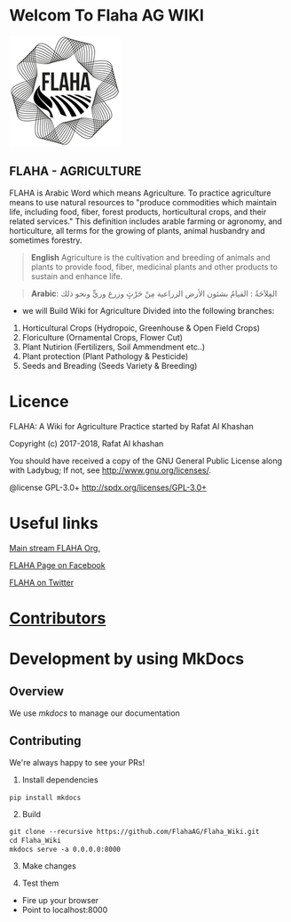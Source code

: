 # Welcom To Flaha AG WIKI
![alt text](https://github.com/FlahaAG/Flaha_Wiki/blob/master/docs/img/logo.png "FLAHA Logo")

## FLAHA - AGRICULTURE

FLAHA is Arabic Word which means Agriculture. To practice agriculture means to use natural resources to "produce commodities which maintain life, including food, fiber, forest products, horticultural crops, and their related services." This definition includes arable farming or agronomy, and horticulture, all terms for the growing of plants, animal husbandry and sometimes forestry.


> **English** Agriculture is the cultivation and breeding of animals and plants to provide food, fiber, medicinal plants and other products to sustain and enhance life.


> **Arabic**: الفِلاَحَةُ : القيامُ بشئون الأرض الزراعية مِنْ حَرْثٍ وزرع وريٍّ ونحو ذلك


- we will Build Wiki for Agriculture Divided into the following branches: 
1. Horticultural Crops (Hydropoic, Greenhouse & Open Field Crops)
2. Floriculture (Ornamental Crops, Flower Cut)
3. Plant Nutirion (Fertilizers, Soil Ammendment etc..)
4. Plant protection (Plant Pathology & Pesticide)
5. Seeds and Breading (Seeds Variety & Breeding)


Licence
========================================
FLAHA: A Wiki for Agriculture Practice started by Rafat Al Khashan
 
Copyright (c) 2017-2018, Rafat Al khashan

You should have received a copy of the GNU General Public License along with Ladybug; If not, see <http://www.gnu.org/licenses/>.
 
@license GPL-3.0+ <http://spdx.org/licenses/GPL-3.0+>


Useful links
========================================
[Main stream FLAHA Org.](http://www.flaha.org)

[FLAHA Page on Facebook](https://www.facebook.com/Flaha.Ag/)

[FLAHA on Twitter](https://twitter.com/Flaha_Ag)

[Contributors](https://github.com/FlahaAG/Flaha_Wiki/graphs/contributors)
========================================



Development by using MkDocs
========================================
## Overview

We use *mkdocs* to manage our documentation

## Contributing

We're always happy to see your PRs!

1) Install dependencies

```pip install mkdocs```

2) Build
```
git clone --recursive https://github.com/FlahaAG/Flaha_Wiki.git
cd Flaha_Wiki
mkdocs serve -a 0.0.0.0:8000
```
3) Make changes

4) Test them

- Fire up your browser 
- Point to localhost:8000
